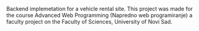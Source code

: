 Backend implemetation for a vehicle rental site. This project was made for the course Advanced Web Programming (Napredno web programiranje) a faculty project on the Faculty of Sciences, University of Novi Sad.
